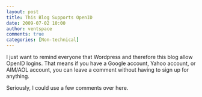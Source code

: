 ```yaml
---
layout: post
title: This Blog Supports OpenID
date: 2009-07-02 10:00
author: ventspace
comments: true
categories: [Non-technical]
---
```

I just want to remind everyone that Wordpress and therefore this blog allow OpenID logins. That means if you have a Google account, Yahoo account, or AIM/AOL account, you can leave a comment without having to sign up for anything.

Seriously, I could use a few comments over here.
